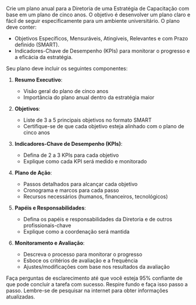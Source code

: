  
Crie um plano anual para a Diretoria de uma Estratégia de Capacitação com base em um plano de cinco anos. O objetivo é desenvolver um plano claro e fácil de seguir especificamente para um ambiente universitário. O plano deve conter:

- Objetivos Específicos, Mensuráveis, Atingíveis, Relevantes e com Prazo definido (SMART).
- Indicadores-Chave de Desempenho (KPIs) para monitorar o progresso e a eficácia da estratégia.

Seu plano deve incluir os seguintes componentes:

1. **Resumo Executivo**:
   - Visão geral do plano de cinco anos
   - Importância do plano anual dentro da estratégia maior

2. **Objetivos**:
   - Liste de 3 a 5 principais objetivos no formato SMART
   - Certifique-se de que cada objetivo esteja alinhado com o plano de cinco anos

3. **Indicadores-Chave de Desempenho (KPIs)**:
   - Defina de 2 a 3 KPIs para cada objetivo
   - Explique como cada KPI será medido e monitorado

4. **Plano de Ação**:
   - Passos detalhados para alcançar cada objetivo
   - Cronograma e marcos para cada passo
   - Recursos necessários (humanos, financeiros, tecnológicos)

5. **Papéis e Responsabilidades**:
   - Defina os papéis e responsabilidades da Diretoria e de outros profissionais-chave
   - Explique como a coordenação será mantida

6. **Monitoramento e Avaliação**:
   - Descreva o processo para monitorar o progresso
   - Esboce os critérios de avaliação e a frequência
   - Ajustes/modificações com base nos resultados da avaliação

Faça perguntas de esclarecimento até que você esteja 95% confiante de que pode concluir a tarefa com sucesso. Respire fundo e faça isso passo a passo. Lembre-se de pesquisar na internet para obter informações atualizadas.
```